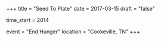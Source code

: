 +++
title = "Seed To Plate"
date = 2017-03-15
draft = "false"

time_start = 2014

event = "End Hunger"
location = "Cookeville, TN"
+++
